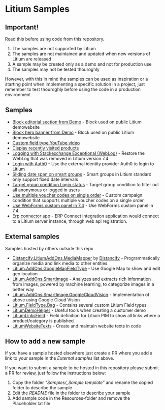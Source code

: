 # Litium Samples

## Important!

Read this before using code from this repository.

1. The samples are not supported by Litium
2. The samples are not maintained and updated when new versions of Litium are released
3. A sample may be created only as a demo and not for production use
4. The samples may not be tested thouroghly

However, with this in mind the samples can be used as inspiration or a starting point when implementing a specific solution in a project, just remember to test thouroghly before using the code in a production environment

## Samples

- [Block editorial section from Demo](Samples/Block%20editorial%20section%20from%20Demo) - Block used on public Litium demowebsite
- [Block hero banner from Demo](Samples/Block%20hero%20banner%20from%20Demo) - Block used on public Litium demowebsite
- [Custom field type YouTube video](Samples/Custom%20field%20type%20Youtube%20video)
- [Display recently visited products](Samples/Display%20recently%20visited%20products)
- [Logging with Stackexchange Exceptional (WebLog)](Samples/Logging%20with%20Stackexchange%20Exceptional%20%28WebLog%29) - Restore the WebLog that was removed in Litium version 7.4
- [Login with Auth0](Samples/Login%20with%20Auth0) - Use the external identity provider Auth0 to login to Litium
- [Sliding date span on smart groups](Samples/Sliding%20date%20span%20on%20smart%20groups) - Smart groups in Litium standard only support fixed date intervals
- [Target group condition Login status](Samples/Target%20group%20condition%20Login%20status) - Target group condition to filter out all anonymous or logged in users
- [Use multiple voucher codes on single order](Samples/Use%20multiple%20voucher%20codes%20on%20one%20order) - Custom campaign condition that supports multiple voucher codes on a single order
- [Use WebForms custom panel in 7.4](Samples/Use%20legacy%20custom%20panel%20in%207.4) - Use WebForms custom panel in 7.4.
- [Erp connector app](Samples/Erp%20connector%20app) - ERP Connect integration application would connect to a Litium server instance, through web api registration. 

## External samples

Samples hosted by others outside this repo

- [Distancify.LitiumAddOns.MediaMapper](https://github.com/distancify/Distancify.LitiumAddOns.MediaMapper) by [Distancify](https://distancify.com/) - Programmatically organize media and link media to other entities
- [Litium.AddOns.GoogleMapFieldType](https://github.com/tonnguyen/litium-addons-googlemap) - Use Google Map to show and edit geo location
- [Litium.AddOns.SmartImage](https://github.com/tonnguyen/litium-addons-smartimage) - Analyzes and extracts rich information from images, powered by machine learning, to categorize images in a better way
- [Litium.AddOns.SmartImage.GoogleCloudVision](https://github.com/tonnguyen/litium-addons-smartimage-googlecloudvision) - Implementation of above using Google Cloud Vision
- [Litium.FieldType.Bag](https://github.com/tonnguyen/litium-fieldtype-bag) - Contains several custom Litium Field types 
- [LitiumDemoHelper](https://github.com/martenw/litium-demo-helper) - Useful tools when creating a customer demo
- [LitiumLinksField](https://github.com/martenw/LitiumLinksField) - Field definition for Litium PIM to show all links where a product/category is published
- [LitiumWebsiteTexts](https://github.com/martenw/LitiumWebsiteTexts) - Create and maintain website texts in code 

## How to add a new sample

If you have a sample hosted elsewhere just create a PR where you add a link to your sample in the _External samples_ list above.

If you want to submit a sample to be hosted in this repository please submit a PR for review, just follow the instructions below:

1. Copy the folder *"Samples/_Sample template"* and rename the copied folder to describe the sample
2. Edit the _README_ file in the folder to describe your sample
3. Add sample code in the Resources-folder and remove the Placeholder.txt file